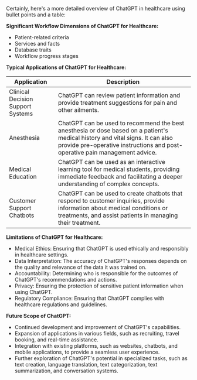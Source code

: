 Certainly, here's a more detailed overview of ChatGPT in healthcare using bullet points and a table:

**Significant Workflow Dimensions of ChatGPT for Healthcare:**
- Patient-related criteria
- Services and facts
- Database traits
- Workflow progress stages

**Typical Applications of ChatGPT for Healthcare:**

| Application | Description |
|-------------|-------------|
| Clinical Decision Support Systems | ChatGPT can review patient information and provide treatment suggestions for pain and other ailments. |
| Anesthesia | ChatGPT can be used to recommend the best anesthesia or dose based on a patient's medical history and vital signs. It can also provide pre-operative instructions and post-operative pain management advice. |
| Medical Education | ChatGPT can be used as an interactive learning tool for medical students, providing immediate feedback and facilitating a deeper understanding of complex concepts. |
| Customer Support Chatbots | ChatGPT can be used to create chatbots that respond to customer inquiries, provide information about medical conditions or treatments, and assist patients in managing their treatment. |

**Limitations of ChatGPT for Healthcare:**

- Medical Ethics: Ensuring that ChatGPT is used ethically and responsibly in healthcare settings.
- Data Interpretation: The accuracy of ChatGPT's responses depends on the quality and relevance of the data it was trained on.
- Accountability: Determining who is responsible for the outcomes of ChatGPT's recommendations and actions.
- Privacy: Ensuring the protection of sensitive patient information when using ChatGPT.
- Regulatory Compliance: Ensuring that ChatGPT complies with healthcare regulations and guidelines.

**Future Scope of ChatGPT:**

- Continued development and improvement of ChatGPT's capabilities.
- Expansion of applications in various fields, such as recruiting, travel booking, and real-time assistance.
- Integration with existing platforms, such as websites, chatbots, and mobile applications, to provide a seamless user experience.
- Further exploration of ChatGPT's potential in specialized tasks, such as text creation, language translation, text categorization, text summarization, and conversation systems.

